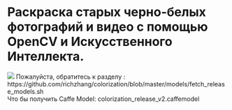 # Раскраска старых черно-белых фотографий и видео с помощью OpenCV и Искусственного Интеллекта.
<img src='https://github.com/Mjrovai/Python4DS/blob/master/Photo_Video_Colorization/darwin_in_rio.png?raw=true'>
Пожалуйста, обратитесь к разделу :<br>
https://github.com/richzhang/colorization/blob/master/models/fetch_release_models.sh<br>
Что бы получить Caffe Model: colorization_release_v2.caffemodel
